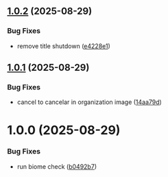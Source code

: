 ## [1.0.2](https://github.com/FelipeFardo/Next-SaaS/compare/v1.0.1...v1.0.2) (2025-08-29)


### Bug Fixes

* remove title shutdown ([e4228e1](https://github.com/FelipeFardo/Next-SaaS/commit/e4228e16a6c2e735e85a85384e7779d41cb8dbaa))

## [1.0.1](https://github.com/FelipeFardo/Next-SaaS/compare/v1.0.0...v1.0.1) (2025-08-29)


### Bug Fixes

* cancel to cancelar in organization image ([14aa79d](https://github.com/FelipeFardo/Next-SaaS/commit/14aa79dbd7a19a69af42232e5d05a37ea1a41bae))

# 1.0.0 (2025-08-29)


### Bug Fixes

* run biome check ([b0492b7](https://github.com/FelipeFardo/Next-SaaS/commit/b0492b74a1dec32ce1a59d5c16266b4e7c17e03d))
